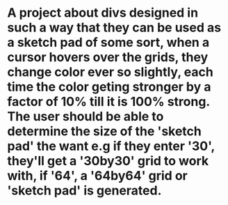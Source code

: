 # A project about divs designed in such a way that they can be used as a sketch pad of some sort, when a cursor hovers over the grids, they change color ever so slightly, each time the color geting stronger by a factor of 10% till it is 100% strong. The user should be able to determine the size of the 'sketch pad' the want e.g if they enter '30', they'll get a '30by30' grid to work with, if '64', a '64by64' grid or 'sketch pad' is generated. 
